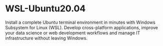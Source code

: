 # WSL-Ubuntu20.04
Install a complete Ubuntu terminal environment in minutes with Windows Subsystem for Linux (WSL). Develop cross-platform applications, improve your data science or web development workflows and manage IT infrastructure without leaving Windows.
